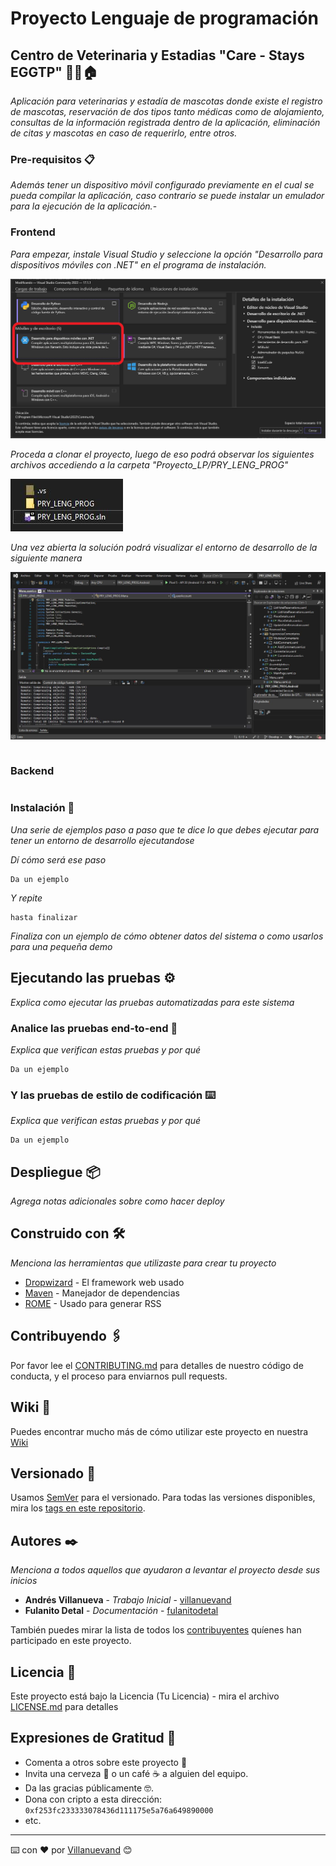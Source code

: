 # Proyecto Lenguaje de programación

## Centro de Veterinaria y Estadias "Care - Stays EGGTP" 🐶😺🏠
_Aplicación para veterinarias y estadía de mascotas donde existe el registro de mascotas, reservación de dos tipos tanto médicas como de alojamiento, consultas de la información registrada dentro de la aplicación, eliminación de citas y mascotas en caso de requerirlo, entre otros._

### Pre-requisitos 📋

_Además tener un dispositivo móvil configurado previamente en el cual se pueda compilar la aplicación, caso contrario se puede instalar un emulador para la ejecución de la aplicación._-

### Frontend
_Para empezar, instale Visual Studio y seleccione la opción "Desarrollo para dispositivos móviles con .NET" en el programa de instalación._

![requerimiento frontend](https://raw.githubusercontent.com/raochoa019/prueba-readme/main/recursos/requerimiento_frontend.png)

_Proceda a clonar el proyecto, luego de eso podrá observar los siguientes archivos accediendo a la carpeta "Proyecto\_LP/PRY\_LENG\_PROG"_

![requerimiento frontend](https://raw.githubusercontent.com/raochoa019/prueba-readme/main/recursos/solucionVisualStudio.JPG)

_Una vez abierta la solución podrá visualizar el entorno de desarrollo de la siguiente manera_

![requerimiento frontend](https://raw.githubusercontent.com/raochoa019/prueba-readme/main/recursos/VisualStudio.JPG)

```

```

### Backend
```

```

### Instalación 🔧

_Una serie de ejemplos paso a paso que te dice lo que debes ejecutar para tener un entorno de desarrollo ejecutandose_

_Dí cómo será ese paso_

```
Da un ejemplo
```

_Y repite_

```
hasta finalizar
```

_Finaliza con un ejemplo de cómo obtener datos del sistema o como usarlos para una pequeña demo_

## Ejecutando las pruebas ⚙️

_Explica como ejecutar las pruebas automatizadas para este sistema_

### Analice las pruebas end-to-end 🔩

_Explica que verifican estas pruebas y por qué_

```
Da un ejemplo
```

### Y las pruebas de estilo de codificación ⌨️

_Explica que verifican estas pruebas y por qué_

```
Da un ejemplo
```

## Despliegue 📦

_Agrega notas adicionales sobre como hacer deploy_

## Construido con 🛠️

_Menciona las herramientas que utilizaste para crear tu proyecto_

* [Dropwizard](http://www.dropwizard.io/1.0.2/docs/) - El framework web usado
* [Maven](https://maven.apache.org/) - Manejador de dependencias
* [ROME](https://rometools.github.io/rome/) - Usado para generar RSS

## Contribuyendo 🖇️

Por favor lee el [CONTRIBUTING.md](https://gist.github.com/villanuevand/xxxxxx) para detalles de nuestro código de conducta, y el proceso para enviarnos pull requests.

## Wiki 📖

Puedes encontrar mucho más de cómo utilizar este proyecto en nuestra [Wiki](https://github.com/tu/proyecto/wiki)

## Versionado 📌

Usamos [SemVer](http://semver.org/) para el versionado. Para todas las versiones disponibles, mira los [tags en este repositorio](https://github.com/tu/proyecto/tags).

## Autores ✒️

_Menciona a todos aquellos que ayudaron a levantar el proyecto desde sus inicios_

* **Andrés Villanueva** - *Trabajo Inicial* - [villanuevand](https://github.com/villanuevand)
* **Fulanito Detal** - *Documentación* - [fulanitodetal](#fulanito-de-tal)

También puedes mirar la lista de todos los [contribuyentes](https://github.com/your/project/contributors) quíenes han participado en este proyecto. 

## Licencia 📄

Este proyecto está bajo la Licencia (Tu Licencia) - mira el archivo [LICENSE.md](LICENSE.md) para detalles

## Expresiones de Gratitud 🎁

* Comenta a otros sobre este proyecto 📢
* Invita una cerveza 🍺 o un café ☕ a alguien del equipo. 
* Da las gracias públicamente 🤓.
* Dona con cripto a esta dirección: `0xf253fc233333078436d111175e5a76a649890000`
* etc.



---
⌨️ con ❤️ por [Villanuevand](https://github.com/Villanuevand) 😊